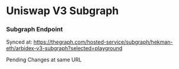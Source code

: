 # Uniswap V3 Subgraph

### Subgraph Endpoint 

Synced at: https://thegraph.com/hosted-service/subgraph/hekman-eth/arbidex-v3-subgraph?selected=playground

Pending Changes at same URL

